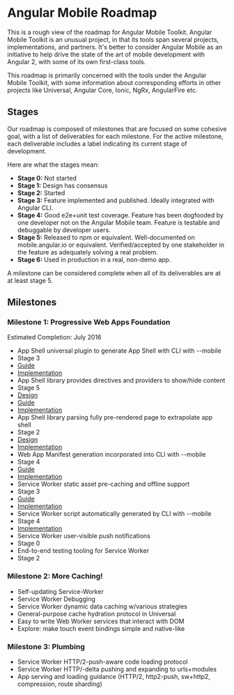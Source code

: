 # Angular Mobile Roadmap

This is a rough view of the roadmap for Angular Mobile Toolkit.
Angular Mobile Toolkit is an unusual project, in that its tools
span several projects, implementations, and partners.
It's better to consider Angular Mobile as an initiative to help drive
the state of the art of mobile development with Angular 2, with
some of its own first-class tools.

This roadmap is primarily concerned with the tools under the
Angular Mobile Toolkit, with some information about corresponding
efforts in other projects like Universal, Angular Core, Ionic, NgRx,
AngularFire etc.

## Stages

Our roadmap is composed of milestones that are focused on some cohesive goal,
with a list of deliverables for each milestone. For the active milestone,
each deliverable includes a label indicating its current stage of development.

Here are what the stages mean:

 * **Stage 0:** Not started
 * **Stage 1:** Design has consensus
 * **Stage 2:** Started
 * **Stage 3:** Feature implemented and published. Ideally integrated with Angular CLI.
 * **Stage 4:** Good e2e+unit test coverage. Feature has been dogfooded by one developer not on the Angular Mobile team. Feature is testable and debuggable by developer users.
 * **Stage 5:** Released to npm or equivalent. Well-documented on mobile.angular.io or equivalent. Verified/accepted by one stakeholder in the feature as adequately solving a real problem.
 * **Stage 6:** Used in production in a real, non-demo app.

A milestone can be considered complete when all of its deliverables are at at least stage 5.

## Milestones

### Milestone 1: Progressive Web Apps Foundation

 Estimated Completion: July 2016

 * App Shell universal plugin to generate App Shell with CLI with --mobile
  * Stage 3
  * [Guide](https://mobile.angular.io/guides/app-shell.html)
  * [Implementation](https://github.com/angular/universal/tree/master/modules/broccoli-prerender)
 * App Shell library provides directives and providers to show/hide content
  * Stage 5
  * [Design](https://github.com/angular/mobile-toolkit/issues/12)
  * [Guide](https://mobile.angular.io/guides/app-shell.html)
  * [Implementation](https://github.com/angular/mobile-toolkit/tree/master/app-shell/src/app)
 * App Shell library parsing fully pre-rendered page to extrapolate app shell
  * Stage 2
  * [Design](https://github.com/angular/mobile-toolkit/issues/12)
  * [Implementation](https://github.com/angular/mobile-toolkit/tree/master/app-shell/src/app/shell-parser)
 * Web App Manifest generation incorporated into CLI with --mobile
  * Stage 4
  * [Guide](https://mobile.angular.io/guides/web-app-manifest.html)
  * [Implementation](https://github.com/angular/angular-cli/tree/master/addon/ng2/blueprints/mobile)
 * Service Worker static asset pre-caching and offline support
  * Stage 3
  * [Guide](https://mobile.angular.io/guides/service-worker.html)
  * [Implementation](https://github.com/angular/mobile-toolkit/tree/master/service-worker/worker)
 * Service Worker script automatically generated by CLI with --mobile
  * Stage 4
  * [Implementation](https://github.com/angular/angular-cli/blob/master/lib/broccoli/angular2-app.js)
 * Service Worker user-visible push notifications
  * Stage 0
 * End-to-end testing tooling for Service Worker
  * Stage 2


### Milestone 2: More Caching!
 * Self-updating Service-Worker
 * Service Worker Debugging
 * Service Worker dynamic data caching w/various strategies
 * General-purpose cache hydration protocol in Universal
 * Easy to write Web Worker services that interact with DOM
 * Explore: make touch event bindings simple and native-like


### Milestone 3: Plumbing
 * Service Worker HTTP/2-push-aware code loading protocol
 * Service Worker HTTP/-delta pushing and expanding to urls+modules
 * App serving and loading guidance (HTTP/2, http2-push, sw+http2, compression, route sharding)

